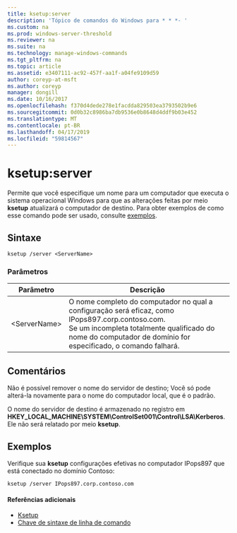 ```yaml
---
title: ksetup:server
description: 'Tópico de comandos do Windows para * * *- '
ms.custom: na
ms.prod: windows-server-threshold
ms.reviewer: na
ms.suite: na
ms.technology: manage-windows-commands
ms.tgt_pltfrm: na
ms.topic: article
ms.assetid: e3407111-ac92-457f-aa1f-a04fe9109d59
author: coreyp-at-msft
ms.author: coreyp
manager: dongill
ms.date: 10/16/2017
ms.openlocfilehash: f370d4dede278e1facdda829503ea3793502b9e6
ms.sourcegitcommit: 0d0b32c8986ba7db9536e0b8648d4ddf9b03e452
ms.translationtype: MT
ms.contentlocale: pt-BR
ms.lasthandoff: 04/17/2019
ms.locfileid: "59814567"
---
```

# <a name="ksetupserver"></a>ksetup:server



Permite que você especifique um nome para um computador que executa o sistema operacional Windows para que as alterações feitas por meio **ksetup** atualizará o computador de destino. Para obter exemplos de como esse comando pode ser usado, consulte [exemplos](#BKMK_Examples).

## <a name="syntax"></a>Sintaxe

```
ksetup /server <ServerName>
```

### <a name="parameters"></a>Parâmetros

|Parâmetro|Descrição|
|---------|-----------|
|\<ServerName>|O nome completo do computador no qual a configuração será eficaz, como IPops897.corp.contoso.com.</br>Se um incompleta totalmente qualificado do nome do computador de domínio for especificado, o comando falhará.|

## <a name="remarks"></a>Comentários

Não é possível remover o nome do servidor de destino; Você só pode alterá-la novamente para o nome do computador local, que é o padrão.

O nome do servidor de destino é armazenado no registro em **HKEY_LOCAL_MACHINE\SYSTEM\ControlSet001\Control\LSA\Kerberos**. Ele não será relatado por meio **ksetup**.

## <a name="BKMK_Examples"></a>Exemplos

Verifique sua **ksetup** configurações efetivas no computador IPops897 que está conectado no domínio Contoso:
```
ksetup /server IPops897.corp.contoso.com
```

#### <a name="additional-references"></a>Referências adicionais

-   [Ksetup](ksetup.md)
-   [Chave de sintaxe de linha de comando](command-line-syntax-key.md)